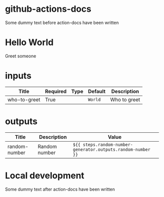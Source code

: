 # github-actions-docs

Some dummy text before action-docs have been written

<!-- BEGIN_ACTION_DOCS -->

# Hello World
Greet someone

# inputs
| Title | Required | Type | Default| Description |
|-----|-----|-----|-----|-----|
| who-to-greet | True |  | `World` | Who to greet |

# outputs
| Title | Description | Value |
|-----|-----|-----|
|random-number | Random number |  `${{ steps.random-number-generator.outputs.random-number }}` | 
<!-- END_ACTION_DOCS -->

# Local development

Some dummy text after action-docs have been written